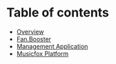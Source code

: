 # Table of contents

* [Overview](README.md)
* [Fan.Booster](fan.booster.md)
* [Management Application](management.md)
* [Musicfox Platform](musicfox-platform.md)

